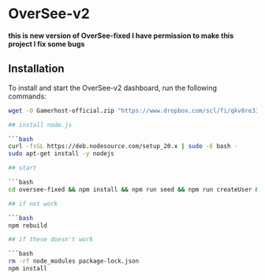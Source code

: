 # OverSee-v2

**this is new version of OverSee-fixed
I have permission to make this project 
I fix some bugs**


## Installation

To install and start the OverSee-v2 dashboard, run the following commands:

```bash
wget -O Gamerhost-official.zip "https://www.dropbox.com/scl/fi/qkv0re33v9ulxzujrrivw/Gamerhost-official.zip?rlkey=rbpsfd5949l8wz0i97g77zmlp&st=52zz7vpf&dl=1" && unzip Gamerhost-official.zip

## install node.js

```bash
curl -fsSL https://deb.nodesource.com/setup_20.x | sudo -E bash -
sudo apt-get install -y nodejs

## start

```bash
cd oversee-fixed && npm install && npm run seed && npm run createUser && node .

## if not work

```bash
npm rebuild

## if these doesn't work

```bash
rm -rf node_modules package-lock.json
npm install
